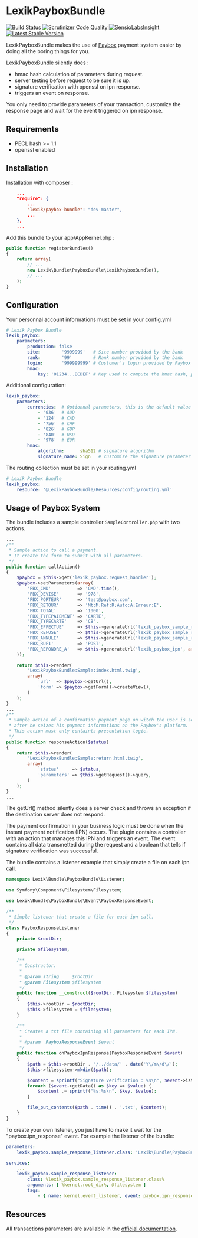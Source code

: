 LexikPayboxBundle
=================

[![Build Status](https://secure.travis-ci.org/lexik/LexikPayboxBundle.png)](http://travis-ci.org/lexik/LexikPayboxBundle)
[![Scrutinizer Code Quality](https://scrutinizer-ci.com/g/lexik/LexikPayboxBundle/badges/quality-score.png?b=refactoring)](https://scrutinizer-ci.com/g/lexik/LexikPayboxBundle/?branch=master)
[![SensioLabsInsight](https://insight.sensiolabs.com/projects/378718a0-ea77-4592-89eb-9bf47214efc9/mini.png)](https://insight.sensiolabs.com/projects/378718a0-ea77-4592-89eb-9bf47214efc9)
[![Latest Stable Version](https://poser.pugx.org/lexik/paybox-bundle/v/stable.svg)](https://packagist.org/packages/lexik/paybox-bundle)

LexikPayboxBundle makes the use of [Paybox](http://www.paybox.com) payment system easier by doing all the boring things for you.

LexikPayboxBundle silently does :
 * hmac hash calculation of parameters during request.
 * server testing before request to be sure it is up.
 * signature verification with openssl on ipn response.
 * triggers an event on response.

You only need to provide parameters of your transaction, customize the response page
and wait for the event triggered on ipn response.

Requirements
------------

 * PECL hash >= 1.1
 * openssl enabled

Installation
------------

Installation with composer :

```json
    ...
    "require": {
        ...
        "lexik/paybox-bundle": "dev-master",
        ...
    },
    ...
```

Add this bundle to your app/AppKernel.php :

``` php
public function registerBundles()
{
    return array(
        // ...
        new Lexik\Bundle\PayboxBundle\LexikPayboxBundle(),
        // ...
    );
}
```

Configuration
-------------

Your personnal account informations must be set in your config.yml

```yml
# Lexik Paybox Bundle
lexik_paybox:
    parameters:
        production: false
        site:        '9999999'   # Site number provided by the bank
        rank:        '99'        # Rank number provided by the bank
        login:       '999999999' # Customer's login provided by Paybox
        hmac:
            key: '01234...BCDEF' # Key used to compute the hmac hash, provided by Paybox
```

Additional configuration:

```yml
lexik_paybox:
    parameters:
        currencies:  # Optionnal parameters, this is the default value
            - '036'  # AUD
            - '124'  # CAD
            - '756'  # CHF
            - '826'  # GBP
            - '840'  # USD
            - '978'  # EUR
        hmac:
            algorithm:      sha512 # signature algorithm
            signature_name: Sign   # customize the signature parameter name
```

The routing collection must be set in your routing.yml

```yml
# Lexik Paybox Bundle
lexik_paybox:
    resource: '@LexikPayboxBundle/Resources/config/routing.yml'
```

Usage of Paybox System
----------------------

The bundle includes a sample controller `SampleController.php` with two actions.

```php
...
/**
 * Sample action to call a payment.
 * It create the form to submit with all parameters.
 */
public function callAction()
{
    $paybox = $this->get('lexik_paybox.request_handler');
    $paybox->setParameters(array(
        'PBX_CMD'          => 'CMD'.time(),
        'PBX_DEVISE'       => '978',
        'PBX_PORTEUR'      => 'test@paybox.com',
        'PBX_RETOUR'       => 'Mt:M;Ref:R;Auto:A;Erreur:E',
        'PBX_TOTAL'        => '1000',
        'PBX_TYPEPAIEMENT' => 'CARTE',
        'PBX_TYPECARTE'    => 'CB',
        'PBX_EFFECTUE'     => $this->generateUrl('lexik_paybox_sample_return', array('status' => 'success'), true),
        'PBX_REFUSE'       => $this->generateUrl('lexik_paybox_sample_return', array('status' => 'denied'), true),
        'PBX_ANNULE'       => $this->generateUrl('lexik_paybox_sample_return', array('status' => 'canceled'), true),
        'PBX_RUF1'         => 'POST',
        'PBX_REPONDRE_A'   => $this->generateUrl('lexik_paybox_ipn', array('time' => time()), true),
    ));

    return $this->render(
        'LexikPayboxBundle:Sample:index.html.twig',
        array(
            'url'  => $paybox->getUrl(),
            'form' => $paybox->getForm()->createView(),
        )
    );
}
...
/**
 * Sample action of a confirmation payment page on witch the user is sent
 * after he seizes his payment informations on the Paybox's platform.
 * This action must only containts presentation logic.
 */
public function responseAction($status)
{
    return $this->render(
        'LexikPayboxBundle:Sample:return.html.twig',
        array(
            'status'     => $status,
            'parameters' => $this->getRequest()->query,
        )
    );
}
...
```

The getUrl() method silently does a server check and throws an exception if the destination server does not respond.

The payment confirmation in your business logic must be done when the instant payment notification (IPN) occurs.
The plugin contains a controller with an action that manages this IPN and triggers an event.
The event contains all data transmetted during the request and a boolean that tells if signature verification was successful.

The bundle contains a listener example that simply create a file on each ipn call.

```php
namespace Lexik\Bundle\PayboxBundle\Listener;

use Symfony\Component\Filesystem\Filesystem;

use Lexik\Bundle\PayboxBundle\Event\PayboxResponseEvent;

/**
 * Simple listener that create a file for each ipn call.
 */
class PayboxResponseListener
{
    private $rootDir;

    private $filesystem;

    /**
     * Constructor.
     *
     * @param string     $rootDir
     * @param Filesystem $filesystem
     */
    public function __construct($rootDir, Filesystem $filesystem)
    {
        $this->rootDir = $rootDir;
        $this->filesystem = $filesystem;
    }

    /**
     * Creates a txt file containing all parameters for each IPN.
     *
     * @param  PayboxResponseEvent $event
     */
    public function onPayboxIpnResponse(PayboxResponseEvent $event)
    {
        $path = $this->rootDir . '/../data/' . date('Y\/m\/d\/');
        $this->filesystem->mkdir($path);

        $content = sprintf("Signature verification : %s\n", $event->isVerified() ? 'OK' : 'KO');
        foreach ($event->getData() as $key => $value) {
            $content .= sprintf("%s:%s\n", $key, $value);
        }

        file_put_contents($path . time() . '.txt', $content);
    }
}
```

To create your own listener, you just have to make it wait for the "paybox.ipn_response" event.
For example the listener of the bundle:

```yml
parameters:
    lexik_paybox.sample_response_listener.class: 'Lexik\Bundle\PayboxBundle\Listener\SampleIpnListener'

services:
    ...
    lexik_paybox.sample_response_listener:
        class: %lexik_paybox.sample_response_listener.class%
        arguments: [ %kernel.root_dir%, @filesystem ]
        tags:
            - { name: kernel.event_listener, event: paybox.ipn_response, method: onPayboxIpnResponse }
```

Resources
---------

All transactions parameters are available in the [official documentation](http://www1.paybox.com/telechargement_focus.aspx?cat=3).
